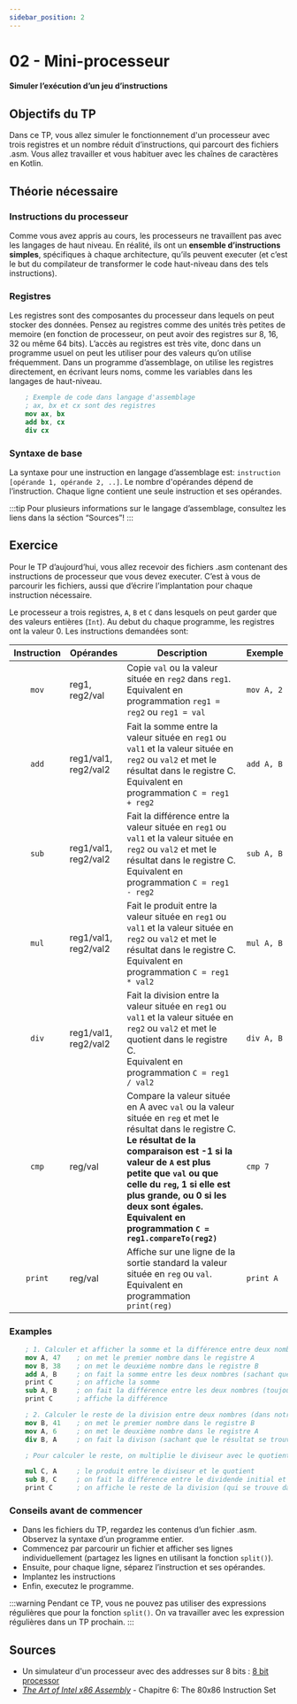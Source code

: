 ```yaml
---
sidebar_position: 2
---
```


# 02 - Mini-processeur
#### Simuler l’exécution d’un jeu d’instructions

## Objectifs du TP
Dans ce TP, vous allez simuler le fonctionnement d'un processeur avec trois registres et un nombre réduit d’instructions, qui parcourt des fichiers .asm. Vous allez travailler et vous habituer avec les chaînes de caractères en Kotlin.

## Théorie nécessaire

### Instructions du processeur
Comme vous avez appris au cours, les processeurs ne travaillent pas avec les langages de haut niveau. En réalité, ils ont un **ensemble d’instructions simples**,  spécifiques à chaque architecture, qu’ils peuvent executer (et c’est le but du compilateur de transformer le code haut-niveau dans des tels instructions).

### Registres
Les registres sont des composantes du processeur dans lequels on peut stocker des données. Pensez au registres comme des unités très petites de memoire (en fonction de processeur, on peut avoir des registres sur 8, 16, 32 ou même 64 bits). L’accès au registres est très vite, donc dans un programme usuel on peut les utiliser pour des valeurs qu’on utilise fréquemment.
Dans un programme d’assemblage, on utilise les registres directement, en écrivant leurs noms, comme les variables dans les langages de haut-niveau.

````nasm
    ; Exemple de code dans langage d'assemblage
    ; ax, bx et cx sont des registres
    mov ax, bx   
    add bx, cx
    div cx
````

### Syntaxe de base
La syntaxe pour une instruction en langage d’assemblage est: `instruction [opérande 1, opérande 2, ..]`.
Le nombre d'opérandes dépend de l’instruction. Chaque ligne contient une seule instruction et ses opérandes.

:::tip
    Pour plusieurs informations sur le langage d’assemblage, consultez les liens dans la séction “Sources”!
:::

## Exercice
Pour le TP d’aujourd’hui, vous allez recevoir des fichiers .asm contenant des instructions de processeur que vous devez executer. C’est à vous de parcourir les fichiers, aussi que d’écrire l’implantation pour chaque instruction nécessaire.

Le processeur a trois registres, `A`,  `B` et `C` dans lesquels on peut garder que des valeurs entières (`Int`). Au debut du chaque programme, les registres ont la valeur 0. Les instructions demandées sont:

| Instruction  | Opérandes | Description | Exemple |
|:-----------:|-----------|-------------|---------|
|`mov`| reg1, reg2/val| Copie `val` ou la valeur située en `reg2` dans `reg1`.  <br/> Equivalent en programmation `reg1 = reg2` ou `reg1 = val`| `mov A, 2`|
|`add`| reg1/val1, reg2/val2| Fait la somme entre la valeur située en `reg1` ou `val1` et la valeur située en `reg2` ou `val2` et met le résultat dans le registre C. <br/> Equivalent en programmation `C = reg1 + reg2` | `add A, B`|
|`sub`| reg1/val1, reg2/val2| Fait la différence entre la valeur située en `reg1` ou `val1` et la valeur située en `reg2` ou `val2` et met le résultat dans le registre C. <br/> Equivalent en programmation `C = reg1 - reg2` | `sub A, B`|
|`mul`| reg1/val1, reg2/val2| Fait le produit entre la valeur située en `reg1` ou `val1` et la valeur située en `reg2` ou `val2` et met le résultat dans le registre C. <br/> Equivalent en programmation `C = reg1 * val2` | `mul A, B`|
|`div`| reg1/val1, reg2/val2| Fait la division entre la valeur située en `reg1` ou `val1` et la valeur située en `reg2` ou `val2` et met le quotient dans le registre C. <br/> Equivalent en programmation `C = reg1 / val2` | `div A, B`|
|`cmp`| reg/val| Compare la valeur située en A avec `val` ou la valeur située en `reg` et met le résultat dans le registre C. <b/>  Le résultat de la comparaison est -1 si la valeur de `A` est plus petite que `val` ou que celle du `reg`, 1 si elle est plus grande, ou 0 si les deux sont égales. <br/> Equivalent en programmation `C = reg1.compareTo(reg2)`| `cmp 7`|
|`print`| reg/val| Affiche sur une ligne de la sortie standard la valeur située en `reg` ou `val`. <br/> Equivalent en programmation `print(reg)`| `print A`|

### Examples

````nasm
    ; 1. Calculer et afficher la somme et la différence entre deux nombres (dans notre cas, 47 et 38)
    mov A, 47    ; on met le premier nombre dans le registre A
    mov B, 38    ; on met le deuxième nombre dans le registre B
    add A, B     ; on fait la somme entre les deux nombres (sachant que le résultat se trouve maintenant dans le registre C)   
    print C      ; on affiche la somme
    sub A, B     ; on fait la différence entre les deux nombres (toujours sachant que le résultat se trouve maintenant dans le registre C)   
    print C      ; affiche la différence
````

````nasm
    ; 2. Calculer le reste de la division entre deux nombres (dans notre cas, 41 et 6)
    mov B, 41    ; on met le premier nombre dans le registre B
    mov A, 6     ; on met le deuxième nombre dans le registre A
    div B, A     ; on fait la divison (sachant que le résultat se trouve maintenant dans le registre C) 

    ; Pour calculer le reste, on multiplie le diviseur avec le quotient et on soustrait le résultat du dividende.

    mul C, A     ; le produit entre le diviseur et le quotient
    sub B, C     ; on fait la différence entre le dividende initial et le produit calculé par nous
    print C      ; on affiche le reste de la division (qui se trouve dans le registre C)
````

### Conseils avant de commencer
- Dans les fichiers du TP, regardez les contenus d’un fichier .asm. Observez la syntaxe d’un programme entier.
- Commencez par parcourir un fichier et afficher ses lignes individuellement (partagez les lignes en utilisant la fonction `split()`).
- Ensuite, pour chaque ligne, séparez l’instruction et ses opérandes.
- Implantez les instructions
- Enfin, executez le programme.

:::warning
Pendant ce TP, vous ne pouvez pas utiliser des expressions régulières que pour la fonction `split()`. On va travailler avec les expression régulières dans un TP prochain.
:::

## Sources
- Un simulateur d'un processeur avec des addresses sur 8 bits : [8 bit processor](https://schweigi.github.io/assembler-simulator/index.html)
- [*The Art of Intel x86 Assembly*](https://www.ic.unicamp.br/~pannain/mc404/aulas/pdfs/Art%20Of%20Intel%20x86%20Assembly.pdf) - Chapitre 6: The 80x86 Instruction Set 